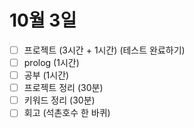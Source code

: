 # 10월 3일

- [ ] 프로젝트 (3시간 + 1시간) (테스트 완료하기)
- [ ] prolog (1시간)
- [ ] 공부 (1시간)
- [ ] 프로젝트 정리 (30분)
- [ ] 키워드 정리 (30분)
- [ ] 회고 (석촌호수 한 바퀴)
